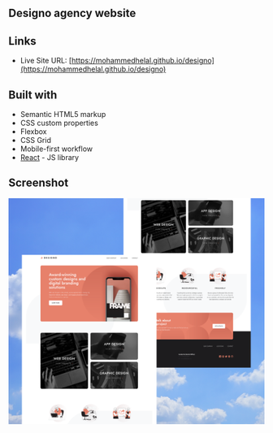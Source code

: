 ## Designo agency website

## Links

- Live Site URL: [https://mohammedhelal.github.io/designo](https://mohammedhelal.github.io/designo)

## Built with

- Semantic HTML5 markup
- CSS custom properties
- Flexbox
- CSS Grid
- Mobile-first workflow
- [React](https://reactjs.org/) - JS library

## Screenshot

![Designo screenshot](./public/designo-screenshot.png)
